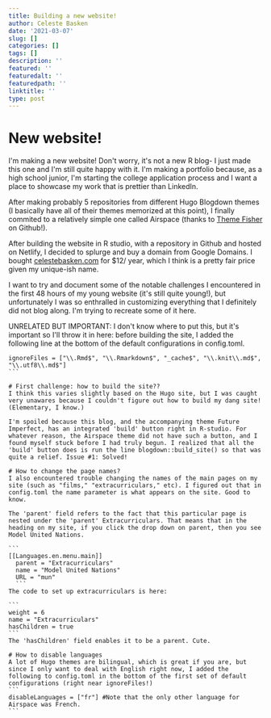 ```yaml
---
title: Building a new website!
author: Celeste Basken
date: '2021-03-07'
slug: []
categories: []
tags: []
description: ''
featured: ''
featuredalt: ''
featuredpath: ''
linktitle: ''
type: post
---
```


# New website!
I'm making a new website! Don't worry, it's not a new R blog- I just made this one and I'm still quite happy with it. I'm making a portfolio because, as a high school junior, I'm starting the college application process and I want a place to showcase my work that is prettier than LinkedIn. 

After making probably 5 repositories from different Hugo Blogdown themes (I basically have all of their themes memorized at this point), I finally commited to a relatively simple one called Airspace (thanks to [Theme Fisher](https://github.com/themefisher/airspace-hugo) on Github!). 

After building the website in R studio, with a repository in Github and hosted on Netlify, I decided to splurge and buy a domain from Google Domains. I bought [celestebasken.com](celestebasken.com) for $12/ year, which I think is a pretty fair price given my unique-ish name.  

I want to try and document some of the notable challenges I encountered in the first 48 hours of my young website (it's still quite young!), but unfortunately I was so enthralled in customizing everything that I definitely did not blog along. I'm trying to recreate some of it here.

UNRELATED BUT IMPORTANT: I don't know where to put this, but it's important so I'll throw it in here: before building the site, I added the following line at the bottom of the default configurations in config.toml. 

````
ignoreFiles = ["\\.Rmd$", "\\.Rmarkdown$", "_cache$", "\\.knit\\.md$", "\\.utf8\\.md$"]
```

# First challenge: how to build the site??
I think this varies slightly based on the Hugo site, but I was caught very unawares because I couldn't figure out how to build my dang site! (Elementary, I know.) 

I'm spoiled because this blog, and the accompanying theme Future Imperfect, has an integrated 'build' button right in R-studio. For whatever reason, the Airspace theme did not have such a button, and I found myself stuck before I had truly begun. I realized that all the 'build' button does is run the line blogdown::build_site() so that was quite a relief. Issue #1: Solved!

# How to change the page names?
I also encountered trouble changing the names of the main pages on my site (such as "films," "extracurriculars," etc). I figured out that in config.toml the name parameter is what appears on the site. Good to know.

The 'parent' field refers to the fact that this particular page is nested under the 'parent' Extracurriculars. That means that in the heading on my site, if you click the drop down on parent, then you see Model United Nations. 

```
[[Languages.en.menu.main]]
  parent = "Extracurriculars"
  name = "Model United Nations"
  URL = "mun"
  ```
The code to set up extracurriculars is here: 

```
weight = 6
name = "Extracurriculars"
hasChildren = true
```
The 'hasChildren' field enables it to be a parent. Cute.

# How to disable languages
A lot of Hugo themes are bilingual, which is great if you are, but since I only want to deal with English right now, I added the following to config.toml in the bottom of the first set of default configurations (right near ignoreFiles!)
```
disableLanguages = ["fr"] #Note that the only other language for Airspace was French.
```
